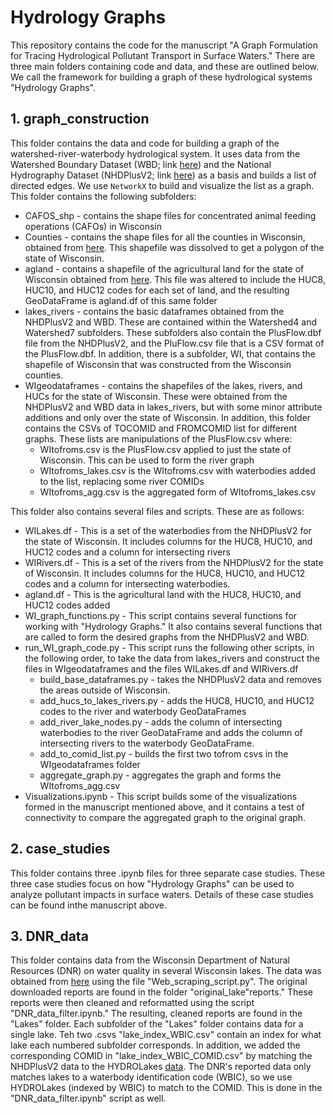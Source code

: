 # Hydrology Graphs 

This repository contains the code for the manuscript "A Graph Formulation for Tracing Hydrological Pollutant Transport in Surface Waters." There are three main folders containing code and data, and these are outlined below. We call the framework for building a graph of these hydrological systems "Hydrology Graphs".

## 1. graph_construction
This folder contains the data and code for building a graph of the watershed-river-waterbody hydrological system. It uses data from the Watershed Boundary Dataset (WBD; link [here](https://apps.nationalmap.gov/downloader/#/)) and the National Hydrography Dataset (NHDPlusV2; link [here](https://www.epa.gov/waterdata/get-nhdplus-national-hydrography-dataset-plus-data)) as a basis and builds a list of directed edges. We use `NetworkX` to build and visualize the list as a graph. This folder contains the following subfolders:

* CAFOS_shp - contains the shape files for concentrated animal feeding operations (CAFOs) in Wisconsin
* Counties - contains the shape files for all the counties in Wisconsin, obtained from [here](https://data-wi-dnr.opendata.arcgis.com/datasets/wi-dnr::county-boundaries-24k/about). This shapefile was dissolved to get a polygon of the state of Wisconsin. 
* agland - contains a shapefile of the agricultural land for the state of Wisconsin obtained from [here](https://doi.org/10.15482/USDA.ADC/1520625). This file was altered to include the HUC8, HUC10, and HUC12 codes for each set of land, and the resulting GeoDataFrame is agland.df of this same folder
* lakes_rivers - contains the basic dataframes obtained from the NHDPlusV2 and WBD. These are contained within the Watershed4 and Watershed7 subfolders. These subfolders also contain the PlusFlow.dbf file from the NHDPlusV2, and the PluFlow.csv file that is a CSV format of the PlusFlow.dbf. In addition, there is a subfolder, WI, that contains the shapefile of Wisconsin that was constructed from the Wisconsin counties. 
* WIgeodataframes - contains the shapefiles of the lakes, rivers, and HUCs for the state of Wisconsin. These were obtained from the NHDPlusV2 and WBD data in lakes_rivers, but with some minor attribute additions and only over the state of Wisconsin. In addition, this folder contains the CSVs of TOCOMID and FROMCOMID list for different graphs. These lists are manipulations of the PlusFlow.csv where:
    * WItofroms.csv is the PlusFlow.csv applied to just the state of Wisconsin. This can be used to form the river graph
    * WItofroms_lakes.csv is the WItofroms.csv with waterbodies added to the list, replacing some river COMIDs
    * WItofroms_agg.csv is the aggregated form of WItofroms_lakes.csv

This folder also contains several files and scripts. These are as follows:

* WILakes.df - This is a set of the waterbodies from the NHDPlusV2 for the state of Wisconsin. It includes columns for the HUC8, HUC10, and HUC12 codes and a column for intersecting rivers
* WIRivers.df - This is a set of the rivers from the NHDPlusV2 for the state of Wisconsin. It includes columns for the HUC8, HUC10, and HUC12 codes and a column for intersecting waterbodies. 
* agland.df - This is the agricultural land with the HUC8, HUC10, and HUC12 codes added
* WI_graph_functions.py - This script contains several functions for working with "Hydrology Graphs." It also contains several functions that are called to form the desired graphs from the NHDPlusV2 and WBD.
* run_WI_graph_code.py - This script runs the following other scripts, in the following order, to take the data from lakes_rivers and construct the files in WIgeodataframes and the files WILakes.df and WIRivers.df
    * build_base_dataframes.py - takes the NHDPlusV2 data and removes the areas outside of Wisconsin.
    * add_hucs_to_lakes_rivers.py - adds the HUC8, HUC10, and HUC12 codes to the river and waterbody GeoDataFrames
    * add_river_lake_nodes.py - adds the column of intersecting waterbodies to the river GeoDataFrame and adds the column of intersecting rivers to the waterbody GeoDataFrame. 
    * add_to_comid_list.py - builds the first two tofrom csvs in the WIgeodataframes folder
    * aggregate_graph.py - aggregates the graph and forms the WItofroms_agg.csv
* Visualizations.ipynb - This script builds some of the visualizations formed in the manuscript mentioned above, and it contains a test of connectivity to compare the aggregated graph to the original graph. 

## 2. case_studies

This folder contains three .ipynb files for three separate case studies. These three case studies focus on how "Hydrology Graphs" can be used to analyze pollutant impacts in surface waters. Details of these case studies can be found inthe manuscript above.

## 3. DNR_data

This folder contains data from the Wisconsin Department of Natural Resources (DNR) on water quality in several Wisconsin lakes. The data was obtained from [here](https://dnr.wi.gov/lakes/waterquality/) using the file "Web_scraping_script.py". The original downloaded reports are found in the folder "original_lake"reports." These reports were then cleaned and reformatted using the script "DNR_data_filter.ipynb." The resulting, cleaned reports are found in the "Lakes" folder. Each subfolder of the "Lakes" folder contains data for a single lake. Teh two .csvs "lake_index_WBIC.csv" contain an index for what lake each numbered subfolder corresponds. In addition, we added the corresponding COMID in "lake_index_WBIC_COMID.csv" by matching the NHDPlusV2 data to the HYDROLakes [data](https://doi.org/10.1038/ncomms13603). The DNR's reported data only matches lakes to a waterbody identification code (WBIC), so we use HYDROLakes (indexed by WBIC) to match to the COMID. This is done in the "DNR_data_filter.ipynb" script as well. 